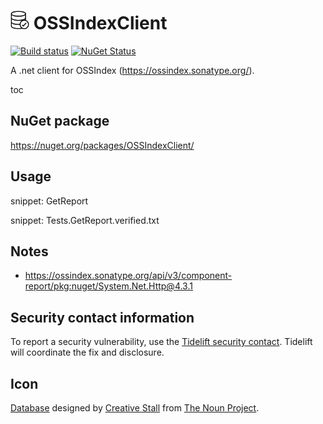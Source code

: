 # <img src="/src/icon.png" height="30px"> OSSIndexClient

[![Build status](https://ci.appveyor.com/api/projects/status/3fpr1ngrmnicdiav?svg=true)](https://ci.appveyor.com/project/SimonCropp/ossindexclient)
[![NuGet Status](https://img.shields.io/nuget/v/OSSIndexClient.svg)](https://www.nuget.org/packages/OSSIndexClient/)

A .net client for OSSIndex (https://ossindex.sonatype.org/).


toc


## NuGet package

https://nuget.org/packages/OSSIndexClient/


## Usage

snippet: GetReport

snippet: Tests.GetReport.verified.txt


## Notes

 * https://ossindex.sonatype.org/api/v3/component-report/pkg:nuget/System.Net.Http@4.3.1


## Security contact information

To report a security vulnerability, use the [Tidelift security contact](https://tidelift.com/security). Tidelift will coordinate the fix and disclosure.


## Icon

[Database](https://thenounproject.com/term/database/310841/) designed by [Creative Stall](https://thenounproject.com/creativestall/) from [The Noun Project](https://thenounproject.com/creativepriyanka).